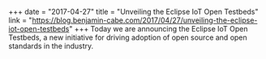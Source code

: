 +++
date = "2017-04-27"
title = "Unveiling the Eclipse IoT Open Testbeds"
link = "https://blog.benjamin-cabe.com/2017/04/27/unveiling-the-eclipse-iot-open-testbeds"
+++
Today we are announcing the Eclipse IoT Open Testbeds, a new initiative for driving adoption of open source and open standards in the industry.
